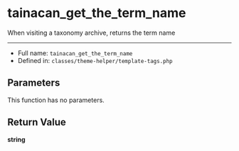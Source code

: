 # tainacan_get_the_term_name


When visiting a taxonomy archive, returns the term name

***

* Full name: `tainacan_get_the_term_name`
* Defined in: `classes/theme-helper/template-tags.php`

## Parameters

This function has no parameters.

## Return Value

**string**
